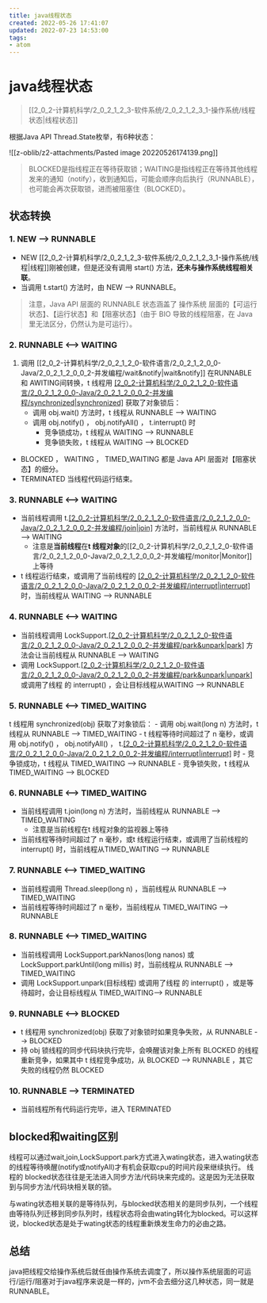 ```yaml
---
title: java线程状态
created: 2022-05-26 17:41:07
updated: 2022-07-23 14:53:00
tags: 
- atom
---
```

# java线程状态

> [[2_0_2-计算机科学/2_0_2_1_2_3-软件系统/2_0_2_1_2_3_1-操作系统/线程状态|线程状态]]

根据Java API Thread.State枚举，有6种状态：

![[z-oblib/z2-attachments/Pasted image 20220526174139.png]]

> BLOCKED是指线程正在等待获取锁；WAITING是指线程正在等待其他线程发来的通知（notify），收到通知后，可能会顺序向后执行（RUNNABLE），也可能会再次获取锁，进而被阻塞住（BLOCKED）。

## 状态转换

### 1. NEW --> RUNNABLE
- NEW [[2_0_2-计算机科学/2_0_2_1_2_3-软件系统/2_0_2_1_2_3_1-操作系统/线程|线程]]刚被创建，但是还没有调用 start() 方法，**还未与操作系统线程相关联**。
- 当调用 t.start() 方法时，由 NEW --> RUNNABLE。

> 注意，Java API 层面的 RUNNABLE 状态涵盖了 操作系统 层面的【可运行状态】、【运行状态】和【阻塞状态】（由于 BIO 导致的线程阻塞，在 Java 里无法区分，仍然认为是可运行）。

### 2. RUNNABLE <--> WAITING
1. 调用 [[2_0_2-计算机科学/2_0_2_1_2_0-软件语言/2_0_2_1_2_0_0-Java/2_0_2_1_2_0_0_2-并发编程/wait&notify|wait&notify]] 在RUNNABLE 和 AWITING间转换，t 线程用 [[2_0_2-计算机科学/2_0_2_1_2_0-软件语言/2_0_2_1_2_0_0-Java/2_0_2_1_2_0_0_2-并发编程/synchronized|synchronized]](obj) 获取了对象锁后：
	- 调用 obj.wait() 方法时，t 线程从 RUNNABLE --> WAITING
	- 调用 obj.notify() ， obj.notifyAll() ， t.interrupt() 时
		- 竞争锁成功，t 线程从 WAITING --> RUNNABLE 
		- 竞争锁失败，t 线程从 WAITING --> BLOCKED 
- BLOCKED ， WAITING ， TIMED_WAITING 都是 Java API 层面对【阻塞状态】的细分。
- TERMINATED 当线程代码运行结束。

### 3. RUNNABLE <--> WAITING

- 当前线程调用 t.[[2_0_2-计算机科学/2_0_2_1_2_0-软件语言/2_0_2_1_2_0_0-Java/2_0_2_1_2_0_0_2-并发编程/join|join]]() 方法时，当前线程从 RUNNABLE --> WAITING
	- 注意是**当前线程**在**t 线程对象**的[[2_0_2-计算机科学/2_0_2_1_2_0-软件语言/2_0_2_1_2_0_0-Java/2_0_2_1_2_0_0_2-并发编程/monitor|Monitor]]上等待
- t 线程运行结束，或调用了当前线程的 [[2_0_2-计算机科学/2_0_2_1_2_0-软件语言/2_0_2_1_2_0_0-Java/2_0_2_1_2_0_0_2-并发编程/interrupt|interrupt]]() 时，当前线程从 WAITING --> RUNNABLE

### 4. RUNNABLE <--> WAITING

- 当前线程调用 LockSupport.[[2_0_2-计算机科学/2_0_2_1_2_0-软件语言/2_0_2_1_2_0_0-Java/2_0_2_1_2_0_0_2-并发编程/park&unpark|park]]() 方法会让当前线程从 RUNNABLE --> WAITING
- 调用 LockSupport.[[2_0_2-计算机科学/2_0_2_1_2_0-软件语言/2_0_2_1_2_0_0-Java/2_0_2_1_2_0_0_2-并发编程/park&unpark|unpark]](目标线程) 或调用了线程 的 interrupt() ，会让目标线程从WAITING --> RUNNABLE

### 5. RUNNABLE <--> TIMED_WAITING

t 线程用 synchronized(obj) 获取了对象锁后：
	- 调用 obj.wait(long n) 方法时，t 线程从 RUNNABLE --> TIMED_WAITING
	- t 线程等待时间超过了 n 毫秒，或调用 obj.notify() ， obj.notifyAll() ， t.[[2_0_2-计算机科学/2_0_2_1_2_0-软件语言/2_0_2_1_2_0_0-Java/2_0_2_1_2_0_0_2-并发编程/interrupt|interrupt]]() 时
		- 竞争锁成功，t 线程从 TIMED_WAITING --> RUNNABLE 
		- 竞争锁失败，t 线程从 TIMED_WAITING --> BLOCKED 

### 6. RUNNABLE <--> TIMED_WAITING

- 当前线程调用 t.join(long n) 方法时，当前线程从 RUNNABLE --> TIMED_WAITING
	- 注意是当前线程在t 线程对象的监视器上等待
- 当前线程等待时间超过了 n 毫秒，或t 线程运行结束，或调用了当前线程的 interrupt() 时，当前线程从TIMED_WAITING --> RUNNABLE

### 7. RUNNABLE <--> TIMED_WAITING

- 当前线程调用 Thread.sleep(long n) ，当前线程从 RUNNABLE --> TIMED_WAITING 
- 当前线程等待时间超过了 n 毫秒，当前线程从 TIMED_WAITING --> RUNNABLE 

### 8. RUNNABLE <--> TIMED_WAITING

- 当前线程调用 LockSupport.parkNanos(long nanos) 或 LockSupport.parkUntil(long millis) 时，当前线程从 RUNNABLE --> TIMED_WAITING
- 调用 LockSupport.unpark(目标线程) 或调用了线程 的 interrupt() ，或是等待超时，会让目标线程从 TIMED_WAITING--> RUNNABLE

### 9. RUNNABLE <--> BLOCKED

- t 线程用 synchronized(obj) 获取了对象锁时如果竞争失败，从 RUNNABLE --> BLOCKED 
- 持 obj 锁线程的同步代码块执行完毕，会唤醒该对象上所有 BLOCKED 的线程重新竞争，如果其中 t 线程竞争成功，从 BLOCKED --> RUNNABLE ，其它失败的线程仍然 BLOCKED 

### 10. RUNNABLE --> TERMINATED

- 当前线程所有代码运行完毕，进入 TERMINATED


## blocked和waiting区别

线程可以通过wait,join,LockSupport.park方式进入wating状态，进入wating状态的线程等待唤醒(notify或notifyAll)才有机会获取cpu的时间片段来继续执行。
线程的 blocked状态往往是无法进入同步方法/代码块来完成的。这是因为无法获取到与同步方法/代码块相关联的锁。

与wating状态相关联的是等待队列，与blocked状态相关的是同步队列，一个线程由等待队列迁移到同步队列时，线程状态将会由wating转化为blocked。可以这样说，blocked状态是处于wating状态的线程重新焕发生命力的必由之路。

 ## 总结

java把线程交给操作系统后就任由操作系统去调度了，所以操作系统层面的可运行/运行/阻塞对于java程序来说是一样的，jvm不会去细分这几种状态，同一就是RUNNABLE。
